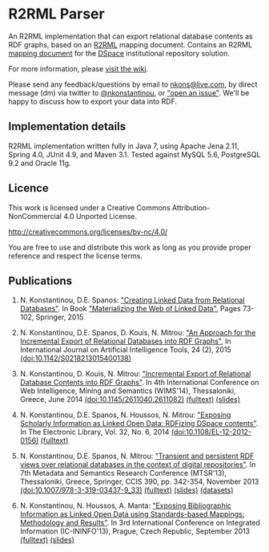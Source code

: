 # R2RML Parser

An R2RML implementation that can export relational database contents as RDF graphs, based on an [R2RML](http://www.w3.org/TR/r2rml/) mapping document. Contains an R2RML [mapping document](https://github.com/nkons/r2rml-parser/blob/master/dspace/dspace-mapping.rdf) for the [DSpace](http://www.dspace.org/) institutional repository solution.

For more information, please [visit the wiki](https://github.com/nkons/r2rml-parser/wiki).

Please send any feedback/questions by email to [nkons@live.com](mailto:nkons@live.com), by direct message (dm) via twitter to [@nkonstantinou](https://twitter.com/nkonstantinou), or ["open an issue"](https://github.com/nkons/r2rml-parser/issues). We'll be happy to discuss how to export your data into RDF.

## Implementation details

R2RML implementation written fully in Java 7, using Apache Jena 2.11, Spring 4.0, JUnit 4.9, and Maven 3.1. Tested against MySQL 5.6, PostgreSQL 9.2 and Oracle 11g.

## Licence

This work is licensed under a Creative Commons Attribution-NonCommercial 4.0 Unported License.

http://creativecommons.org/licenses/by-nc/4.0/

You are free to use and distribute this work as long as you provide proper reference and respect the license terms.

## Publications

1. N. Konstantinou, D.E. Spanos: ["Creating Linked Data from Relational Databases"](http://dx.doi.org/10.1007/978-3-319-16074-0_4). In Book ["Materializing the Web of Linked Data"](http://www.springer.com/gp/book/9783319160733), Pages 73-102, Springer, 2015

1. N. Konstantinou, D.E. Spanos, D. Kouis, N. Mitrou: ["An Approach for the Incremental Export of Relational Databases into RDF Graphs"](https://www.researchgate.net/publication/275251864_An_Approach_for_the_Incremental_Export_of_Relational_Databases_into_RDF_Graphs), In International Journal on Artificial Intelligence Tools, 24 (2), 2015 [(doi:10.1142/S0218213015400138)](http://dx.doi.org/10.1142/S0218213015400138)

1. N. Konstantinou, D. Kouis, N. Mitrou: ["Incremental Export of Relational Database Contents into RDF Graphs"](https://www.researchgate.net/publication/262098563_Incremental_Export_of_Relational_Database_Contents_into_RDF_Graphs). In 4th International Conference on Web Intelligence, Mining and Semantics (WIMS'14), Thessaloniki, Greece, June 2014 [(doi:10.1145/2611040.2611082)](http://dx.doi.org/10.1145/2611040.2611082) [(fulltext)](http://people.cn.ntua.gr/nkons/papers/74-Konstantinou-updated.pdf) [(slides)](http://www.slideshare.net/nkons/wims14-v2)

1. N. Konstantinou, D.E. Spanos, N. Houssos, N. Mitrou: ["Exposing Scholarly Information as Linked Open Data: RDFizing DSpace contents"](https://www.researchgate.net/publication/236881378_Exposing_Scholarly_Information_as_Linked_Open_Data_RDFizing_DSpace_contents). In The Electronic Library, Vol. 32, No. 6, 2014 [(doi:10.1108/EL-12-2012-0156)](http://dx.doi.org/10.1108/EL-12-2012-0156) [(fulltext)](http://people.cn.ntua.gr/nkons/papers/r2rml_parser-2014_post_peer-review.pdf)

1. N. Konstantinou, D.E. Spanos, N. Mitrou: ["Transient and persistent RDF views over relational databases in the context of digital repositories"](https://www.researchgate.net/publication/258235039_Transient_and_persistent_RDF_views_over_relational_databases_in_the_context_of_digital_repositories). In 7th Metadata and Semantics Research Conference (MTSR'13), Thessaloniki, Greece, Springer, CCIS 390, pp. 342-354, November 2013 [(doi:10.1007/978-3-319-03437-9_33)](http://dx.doi.org/10.1007/978-3-319-03437-9_33) [(fulltext)](http://people.cn.ntua.gr/nkons/papers/mtsr13.pdf) [(slides)](http://www.slideshare.net/nkons/transient-and-persistent-rdf-views-over-relational-databases-in-the-context-of-digital-repositories) [(datasets)](http://people.cn.ntua.gr/nkons/13-mtsr/)

1. N. Konstantinou, N. Houssos, A. Manta: ["Exposing Bibliographic Information as Linked Open Data using Standards-based Mappings: Methodology and Results"](https://www.researchgate.net/publication/256691164_Exposing_Bibliographic_Information_as_Linked_Open_Data_using_Standards-based_Mappings_Methodology_and_Results). In 3rd International Conference on Integrated Information (IC-ININFO'13), Prague, Czech Republic, September 2013 [(fulltext)](http://people.cn.ntua.gr/nkons/papers/nkons-nhoussos-amanta-camera-ready.pdf) [(slides)](http://www.slideshare.net/nkons/exposing-bibliographic-information-as-linked-open-data-using-standardsbased-mappings-methodology-and-results)
